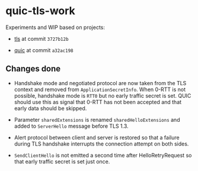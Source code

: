 # quic-tls-work

Experiments and WIP based on projects:

- [tls](https://github.com/vincenthz/hs-tls) at commit `3727b12b`

- [quic](https://github.com/kazu-yamamoto/quic) at commit `a32ac198`

## Changes done

- Handshake mode and negotiated protocol are now taken from the TLS context and
  removed from `ApplicationSecretInfo`.  When 0-RTT is not possible, handshake
  mode is `RTT0` but no early traffic secret is set.  QUIC should use this as
  signal that 0-RTT has not been accepted and that early data should be skipped.

- Parameter `sharedExtensions` is renamed `sharedHelloExtensions` and added to
  `ServerHello` message before TLS 1.3.

- Alert protocol between client and server is restored so that a failure during
  TLS handshake interrupts the connection attempt on both sides.

- `SendClientHello` is not emitted a second time after HelloRetryRequest so that
  early traffic secret is set just once.

